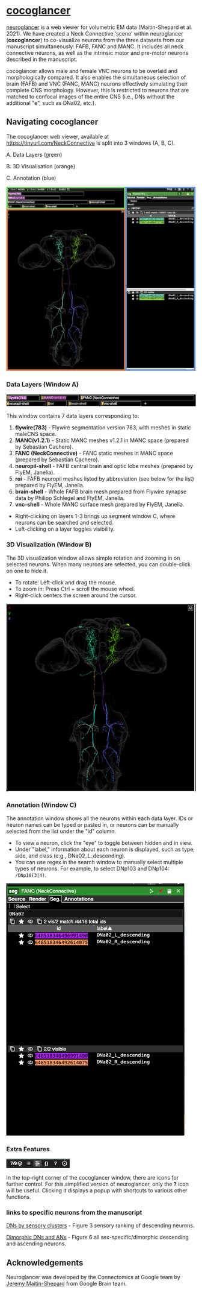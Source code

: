 # [cocoglancer ](https://tinyurl.com/NeckConnective)

[neuroglancer](https://github.com/google/neuroglancer) is a web viewer for volumetric EM data (Maitin-Shepard et al. 2021). We have created a Neck Connective ‘scene’ within neuroglancer (**cocoglancer**) to co-visualize neurons from the three datasets from our manuscript simultaneously: FAFB, FANC and MANC. It includes all neck connective neurons, as well as the intrinsic motor and pre-motor neurons described in the manuscript.

cocoglancer allows male and female VNC neurons to be overlaid and morphologically compared. It also enables the simultaneous selection of brain (FAFB) and VNC (FANC, MANC) neurons  effectively simulating their complete CNS morphology. However, this is restricted to neurons that are matched to confocal images of the entire CNS (i.e., DNs without the additional "e", such as DNa02, etc.).

## Navigating cocoglancer

The cocoglancer web viewer, available at https://tinyurl.com/NeckConnective is split into 3 windows (A, B, C).

A. Data Layers (green)

B. 3D Visualisation (orange)

C. Annotation (blue)

![](images/full_window.png "full neuroglancer window")

### Data Layers (Window A)

![](images/data_layer.png "neuroglancer data panel")

This window contains 7 data layers corresponding to:

1. **flywire(783)** - Flywire segmentation version 783, with meshes in static maleCNS space.
2. **MANC(v1.2.1)** - Static MANC meshes v1.2.1 in MANC space (prepared by Sebastian Cachero).
3. **FANC (NeckConnective)** - FANC static meshes in MANC space (prepared by Sebastian Cachero).
4. **neuropil-shell** - FAFB central brain and optic lobe meshes (prepared by FlyEM, Janelia).
5. **roi** - FAFB neuropil meshes listed by abbreviation (see below for the list) prepared by FlyEM, Janelia.
6. **brain-shell** - Whole FAFB brain mesh prepared from Flywire synapse data by Philipp Schlegel and FlyEM, Janelia.
7. **vnc-shell** - Whole MANC surface mesh prepared by FlyEM, Janelia.

- Right-clicking on layers 1-3 brings up segment window C, where neurons can be searched and selected.
- Left-clicking on a layer toggles visibility.




### 3D Visualization (Window B)

The 3D visualization window allows simple rotation and zooming in on selected neurons. When many neurons are selected, you can double-click on one to hide it.

- To rotate: Left-click and drag the mouse.
- To zoom in: Press Ctrl + scroll the mouse wheel.
- Right-click centers the screen around the cursor.

![](images/3d_visualisation.png "visualisation window")

### Annotation (Window C)

The annotation window shows all the neurons within each data layer. IDs or neuron names can be typed or pasted in, or neurons can be manually selected from the list under the "id" column.

- To view a neuron, click the "eye" to toggle between hidden and in view.
- Under "label," information about each neuron is displayed, such as type, side, and class (e.g., DNa02_L_descending).
- You can use regex in the search window to manually select multiple types of neurons. For example, to select DNp103 and DNp104: `/DNp10(3|4)`.

![](images/annotation.png "annotation window")

### Extra Features

![](images/help_bar.png "help bar only")

In the top-right corner of the cocoglancer window, there are icons for further control. For this simplified version of neuroglancer, only the **?** icon will be useful. Clicking it displays a popup with shortcuts to various other functions.

### links to specific neurons from the manuscript
[DNs by sensory clusters](https://neuroglancer-demo.appspot.com/#!gs://flyem-user-links/short/DNSensoryClusters.json) - Figure 3 sensory ranking of descending neurons.

[Dimorphic DNs and ANs](https://neuroglancer-demo.appspot.com/#!gs://flyem-user-links/short/dimorphic_DNs_ANs.json) - Figure 6 all sex-specific/dimorphic descending and ascending neurons.

## Acknowledgements

Neuroglancer was developed by the Connectomics at Google team by  [Jeremy Maitin-Shepard](https://github.com/jbms) from Google Brain team.
